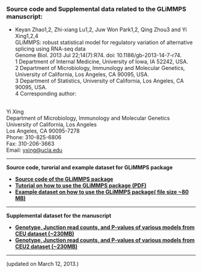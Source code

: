 ### Source code and Supplemental data related to the GLiMMPS manuscript:

-   Keyan Zhao1,2, Zhi-xiang Lu1,2, Juw Won Park1,2, Qing Zhou3
    and Yi Xing1,2,4 \
    GLiMMPS: robust statistical model for regulatory variation of alternative splicing using RNA-seq data\
    Genome Biol. 2013 Jul 22;14(7):R74. doi: 10.1186/gb-2013-14-7-r74.
\
 1 Department of Internal Medicine, University of Iowa, IA 52242, USA.\
 2 Department of Microbiology, Immunology and Molecular Genetics,
University of California, Los Angeles, CA 90095, USA.\
 3 Department of Statistics, University of California, Los Angeles, CA
90095, USA.\
 4 Corresponding author:

\
 Yi Xing\
 Department of Microbiology, Immunology and Molecular Genetics\
 University of California, Los Angeles\
 Los Angeles, CA 90095-7278\
 Phone: 310-825-6806\
 Fax: 310-206-3663\
 Email: [yxing@ucla.edu](mailto:yxing@ucla.edu)

* * * * *

**Source code, turorial and example dataset for GLiMMPS package**

-   [**Source code of the GLiMMPS package**](GLiMMPScode.tar.gz)
-   [**Tutorial on how to use the GLiMMPS package
    (PDF)**](Tutorial_for_GLiMMPS.pdf)
-   [**Example dataset on how to use the GLiMMPS package( file size \~80
    MB)**](https://xinglab.cass.idre.ucla.edu/public/glimmps/example.tar.gz)

* * * * *

**Supplemental dataset for the manuscript**

-   [**Genotype, Junction read counts, and P-values of various models
    from CEU dataset (\~230MB)**](https://xinglab.cass.idre.ucla.edu/public/glimmps/CheungCEU.tar.gz)
-   [**Genotype, Junction read counts, and P-values of various models
    from CEU2 dataset (\~230MB)**](https://xinglab.cass.idre.ucla.edu/public/glimmps/MontgomeryCEU.tar.gz)

* * * * *

(updated on March 12, 2013.)
